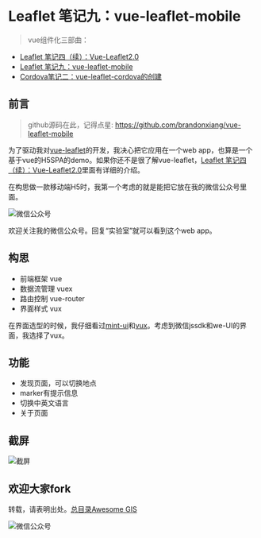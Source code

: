 # Leaflet 笔记九：vue-leaflet-mobile

> vue组件化三部曲：
- [Leaflet 笔记四（续）：Vue-Leaflet2.0](http://www.jianshu.com/p/e034ee64bea0)
- [Leaflet 笔记九：vue-leaflet-mobile](http://www.jianshu.com/p/6f6c6f47e1dc)
- [Cordova笔记二：vue-leaflet-cordova的创建](http://www.jianshu.com/p/c1178cbc515f)

## 前言

> github源码在此，记得点星:
https://github.com/brandonxiang/vue-leaflet-mobile

为了驱动我对[vue-leaflet](https://github.com/brandonxiang/vueleaflet)的开发，我决心把它应用在一个web app，也算是一个基于vue的H5SPA的demo。如果你还不是很了解vue-leaflet，[Leaflet 笔记四（续）：Vue-Leaflet2.0](http://www.jianshu.com/p/e034ee64bea0)里面有详细的介绍。

在构思做一款移动端H5时，我第一个考虑的就是能把它放在我的微信公众号里面。

![微信公众号](http://upload-images.jianshu.io/upload_images/685800-b90086f21952919c.jpg?imageMogr2/auto-orient/strip%7CimageView2/2/w/1240)

欢迎关注我的微信公众号。回复“实验室”就可以看到这个web app。

## 构思

- 前端框架 vue
- 数据流管理 vuex
- 路由控制 vue-router
- 界面样式 vux

在界面选型的时候，我仔细看过[mint-ui](https://github.com/ElemeFE/mint-ui)和[vux](https://github.com/airyland/vux)。考虑到微信jssdk和we-UI的界面，我选择了vux。

## 功能

- 发现页面，可以切换地点
- marker有提示信息
- 切换中英文语言
- 关于页面

## 截屏

![截屏](http://upload-images.jianshu.io/upload_images/685800-c99dda680b652714.jpg?imageMogr2/auto-orient/strip%7CimageView2/2/w/1240)

## 欢迎大家fork

转载，请表明出处。[总目录Awesome GIS](http://www.jianshu.com/p/3b3efa92dd6d)

![微信公众号](http://upload-images.jianshu.io/upload_images/685800-b90086f21952919c.jpg?imageMogr2/auto-orient/strip%7CimageView2/2/w/1240)